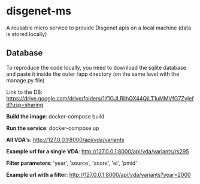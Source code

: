 # disgenet-ms
A reusable micro service to provide Disgenet apis on a local machine (data is stored locally)

## Database
To reproduce the code locally, you need to download the sqlite database and paste it inside the outer /app directory (on the same level with the manage.py file)

Link to the DB:
https://drive.google.com/drive/folders/1if1GJLRlihQX44QjLT1uMMVfG7ZyIefd?usp=sharing

**Build the image**: docker-compose build

**Run the service**: docker-compose up

**All VDA's**: http://127.0.0.1:8000/api/vda/variants

**Example url for a single VDA**: http://127.0.0.1:8000/api/vda/variants/rs295

**Filter parameters**: 'year', 'source', 'score', 'ei', 'pmid'

**Example url with a filter**: http://127.0.0.1:8000/api/vda/variants?year=2000

